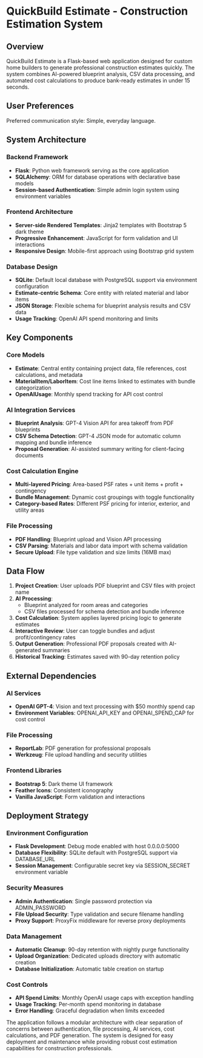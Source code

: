 # QuickBuild Estimate - Construction Estimation System

## Overview

QuickBuild Estimate is a Flask-based web application designed for custom home builders to generate professional construction estimates quickly. The system combines AI-powered blueprint analysis, CSV data processing, and automated cost calculations to produce bank-ready estimates in under 15 seconds.

## User Preferences

Preferred communication style: Simple, everyday language.

## System Architecture

### Backend Framework
- **Flask**: Python web framework serving as the core application
- **SQLAlchemy**: ORM for database operations with declarative base models
- **Session-based Authentication**: Simple admin login system using environment variables

### Frontend Architecture
- **Server-side Rendered Templates**: Jinja2 templates with Bootstrap 5 dark theme
- **Progressive Enhancement**: JavaScript for form validation and UI interactions
- **Responsive Design**: Mobile-first approach using Bootstrap grid system

### Database Design
- **SQLite**: Default local database with PostgreSQL support via environment configuration
- **Estimate-centric Schema**: Core entity with related material and labor items
- **JSON Storage**: Flexible schema for blueprint analysis results and CSV data
- **Usage Tracking**: OpenAI API spend monitoring and limits

## Key Components

### Core Models
- **Estimate**: Central entity containing project data, file references, cost calculations, and metadata
- **MaterialItem/LaborItem**: Cost line items linked to estimates with bundle categorization
- **OpenAIUsage**: Monthly spend tracking for API cost control

### AI Integration Services
- **Blueprint Analysis**: GPT-4 Vision API for area takeoff from PDF blueprints
- **CSV Schema Detection**: GPT-4 JSON mode for automatic column mapping and bundle inference
- **Proposal Generation**: AI-assisted summary writing for client-facing documents

### Cost Calculation Engine
- **Multi-layered Pricing**: Area-based PSF rates + unit items + profit + contingency
- **Bundle Management**: Dynamic cost groupings with toggle functionality
- **Category-based Rates**: Different PSF pricing for interior, exterior, and utility areas

### File Processing
- **PDF Handling**: Blueprint upload and Vision API processing
- **CSV Parsing**: Materials and labor data import with schema validation
- **Secure Upload**: File type validation and size limits (16MB max)

## Data Flow

1. **Project Creation**: User uploads PDF blueprint and CSV files with project name
2. **AI Processing**: 
   - Blueprint analyzed for room areas and categories
   - CSV files processed for schema detection and bundle inference
3. **Cost Calculation**: System applies layered pricing logic to generate estimates
4. **Interactive Review**: User can toggle bundles and adjust profit/contingency rates
5. **Output Generation**: Professional PDF proposals created with AI-generated summaries
6. **Historical Tracking**: Estimates saved with 90-day retention policy

## External Dependencies

### AI Services
- **OpenAI GPT-4**: Vision and text processing with $50 monthly spend cap
- **Environment Variables**: OPENAI_API_KEY and OPENAI_SPEND_CAP for cost control

### File Processing
- **ReportLab**: PDF generation for professional proposals
- **Werkzeug**: File upload handling and security utilities

### Frontend Libraries
- **Bootstrap 5**: Dark theme UI framework
- **Feather Icons**: Consistent iconography
- **Vanilla JavaScript**: Form validation and interactions

## Deployment Strategy

### Environment Configuration
- **Flask Development**: Debug mode enabled with host 0.0.0.0:5000
- **Database Flexibility**: SQLite default with PostgreSQL support via DATABASE_URL
- **Session Management**: Configurable secret key via SESSION_SECRET environment variable

### Security Measures
- **Admin Authentication**: Single password protection via ADMIN_PASSWORD
- **File Upload Security**: Type validation and secure filename handling
- **Proxy Support**: ProxyFix middleware for reverse proxy deployments

### Data Management
- **Automatic Cleanup**: 90-day retention with nightly purge functionality
- **Upload Organization**: Dedicated uploads directory with automatic creation
- **Database Initialization**: Automatic table creation on startup

### Cost Controls
- **API Spend Limits**: Monthly OpenAI usage caps with exception handling
- **Usage Tracking**: Per-month spend monitoring in database
- **Error Handling**: Graceful degradation when limits exceeded

The application follows a modular architecture with clear separation of concerns between authentication, file processing, AI services, cost calculations, and PDF generation. The system is designed for easy deployment and maintenance while providing robust cost estimation capabilities for construction professionals.